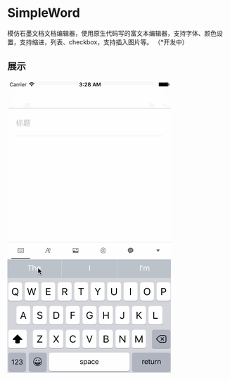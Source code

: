 # SimpleWord
模仿石墨文档文档编辑器，使用原生代码写的富文本编辑器，支持字体、颜色设置，支持缩进，列表、checkbox，支持插入图片等。 （*开发中）

## 展示

![image](https://github.com/littleMeaning/SimpleWord/blob/master/display.gif)